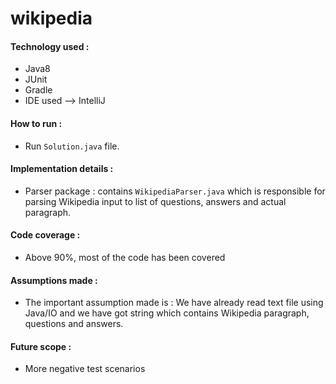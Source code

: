 # wikipedia

#### Technology used :
* Java8
* JUnit
* Gradle
* IDE used --> IntelliJ

#### How to run :
* Run `Solution.java` file.

#### Implementation details :
* Parser package : contains `WikipediaParser.java` which is responsible for parsing Wikipedia input to list of questions, answers and actual paragraph.

#### Code coverage :
* Above 90%, most of the code has been covered

#### Assumptions made :
* The important assumption made is : We have already read text file using Java/IO and we have got string which contains Wikipedia paragraph, questions and answers.

#### Future scope :
* More negative test scenarios
